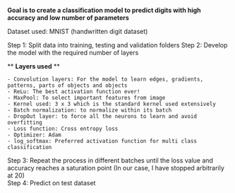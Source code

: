 **Goal is to create a classification model to predict digits with high accuracy and low number of parameters**

Dataset used: MNIST (handwritten digit dataset)

Step 1: Split data into training, testing and validation folders 
Step 2: Develop the model with the required number of layers  

   ** **Layers used**  **

    - Convolution layers: For the model to learn edges, gradients, patterns, parts of objects and objects  
    - ReLu: The best activation function ever!   
    - MaxPool: To select important features from image  
    - Kernel used: 3 x 3 which is the standard kernel used extensively  
    - Batch normalization: to normalize within its batch  
    - DropOut layer: to force all the neurons to learn and avoid overfitting  
    - Loss function: Cross entropy loss  
    - Optimizer: Adam  
    - log_softmax: Preferred activation function for multi class classification  
    
Step 3: Repeat the process in different batches until the loss value and accuracy reaches a saturation point (In our case, I have stopped arbitrarily at 20)  
Step 4: Predict on test dataset
